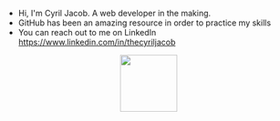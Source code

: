 - Hi, I'm Cyril Jacob. A web developer in the making.
- GitHub has been an amazing resource in order to practice my skills
- You can reach out to me on LinkedIn https://www.linkedin.com/in/thecyriljacob
<div id="header" align="center">
  <img src="https://media.giphy.com/media/M9gbBd9nbDrOTu1Mqx/giphy.gif" width="100"/>
</div>
